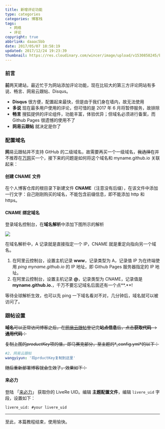 ```yaml
---
title: 新增评论功能
type: categories
categories: 博客栈
tags:
  - 网络
  - 评论
copyright: true
abbrlink: daaac5bb
date: 2017/05/07 18:58:19
updated: 2017/12/24 19:23:39
thumbnail: https://res.cloudinary.com/wincer/image/upload/v1530858245/blog/comment_function/cover.png
---
```


### 前言

**前**两天建站，最近忙于为网站添加评论功能，现在比较大的第三方评论网站有多说、畅言、网易云跟帖、Disqus。
<!-- more -->

- **Disqus**	很方便，配置起来最快，但是由于我们身在墙内，故无法使用
- **多说**    现在最多用户使用的评论，但可惜的是 2017 年 6 月将暂停服务，故排除
- **畅言**    搜狐提供的评论组件，功能丰富，体验优异；但域名必须进行备案，而 Github Pages 很遗憾的使用不了
- **网易云跟帖**   就决定是你了

### 配置域名

**网**易云跟帖并不支持 GitHub 的二级域名，故需要再买一个一级域名，~~我选择在~~并不推荐在[万网](https://wanwang.aliyun.com/)买一个，接下来的问题是如何将这个域名和 myname.github.io 关联起来：

#### 创建 CNAME 文件

在个人博客仓库的根目录下新建文件 **CNAME**（注意没有后缀），在该文件中添加一行文字：自己刚刚购买的域名，不能包含前缀信息，即不能添加 http 和 https。

#### CNAME 绑定域名

登录域名控制台，在**域名解析**中添加下图所示的解析

![](https://res.cloudinary.com/wincer/image/upload/v1530862317/blog/comment_function/domain_resolution.png)

在域名解析中，A 记录就是直接指定一个 IP，CNAME 就是重定向指向另一个域名。

1. 在阿里云控制台，设置主机记录 **www**，记录类型为 A，记录值 IP 为在终端使用 *ping myname.github.io* 的 IP 地址，即 Github Pages 服务器指定的 IP 地址。
2. 在阿里云控制台，设置主机记录 **@**，记录类型为 CNAME，记录值是 **myname.github.io.**，千万不要忘记域名后面还有一个点**.**!


等待全球解析生效，也可以先 ping 一下域名看对不对，几分钟后，域名就可以被访问了。

### 跟帖设置

~~**域名**可以正常访问博客之后，在[网易云跟帖](https://manage.gentie.163.com/#/code)登记完**站点信息**后，点击**获取代码**-->**通用代码**：~~

~~复制上图的*productKey*项的值，即马赛克部分，至主题的*_config.yml*的以下：~~

```yaml
#2、网易云跟帖
wangyiyun: '将prductKey复制到这里'
```

~~随后重新部署博客就会生效了，效果如下：~~

#### 来必力

登陆 「[来必力](https://livere.com/)」 获取你的 LiveRe UID。编辑 **主题配置文件**，编辑 `livere_uid` 字段，设置如下：

```
livere_uid: #your livere_uid
```

---

至此，本篇教程结束，使用愉快。
